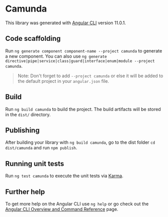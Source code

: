 # Camunda

This library was generated with [Angular CLI](https://github.com/angular/angular-cli) version 11.0.1.

## Code scaffolding

Run `ng generate component component-name --project camunda` to generate a new component. You can also use `ng generate directive|pipe|service|class|guard|interface|enum|module --project camunda`.

> Note: Don't forget to add `--project camunda` or else it will be added to the default project in your `angular.json` file.

## Build

Run `ng build camunda` to build the project. The build artifacts will be stored in the `dist/` directory.

## Publishing

After building your library with `ng build camunda`, go to the dist folder `cd dist/camunda` and run `npm publish`.

## Running unit tests

Run `ng test camunda` to execute the unit tests via [Karma](https://karma-runner.github.io).

## Further help

To get more help on the Angular CLI use `ng help` or go check out the [Angular CLI Overview and Command Reference](https://angular.io/cli) page.
